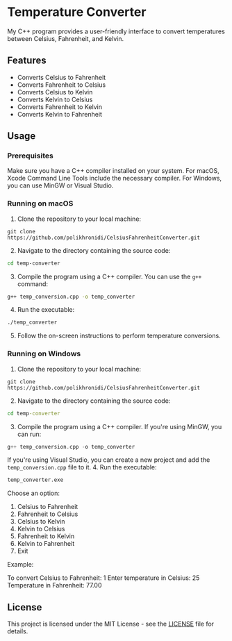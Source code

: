 # Temperature Converter

My C++ program provides a user-friendly interface to convert temperatures between Celsius, Fahrenheit, and Kelvin.

## Features
- Converts Celsius to Fahrenheit
- Converts Fahrenheit to Celsius
- Converts Celsius to Kelvin
- Converts Kelvin to Celsius
- Converts Fahrenheit to Kelvin
- Converts Kelvin to Fahrenheit

## Usage

### Prerequisites

Make sure you have a C++ compiler installed on your system. For macOS, Xcode Command Line Tools include the necessary compiler. For Windows, you can use MinGW or Visual Studio.

### Running on macOS

1. Clone the repository to your local machine:
```git
git clone https://github.com/polikhronidi/CelsiusFahrenheitConverter.git
```
2. Navigate to the directory containing the source code:
```bash
cd temp-converter
```
3. Compile the program using a C++ compiler. You can use the `g++` command:
```bash
g++ temp_conversion.cpp -o temp_converter
```
4. Run the executable:
```bash
./temp_converter
```
5. Follow the on-screen instructions to perform temperature conversions.

### Running on Windows
1. Clone the repository to your local machine:
```git
git clone https://github.com/polikhronidi/CelsiusFahrenheitConverter.git
```
2. Navigate to the directory containing the source code:
```cmd
cd temp-converter
```
3. Compile the program using a C++ compiler. If you're using MinGW, you can run:
```c++
g++ temp_conversion.cpp -o temp_converter
```
If you're using Visual Studio, you can create a new project and add the `temp_conversion.cpp` file to it.
4. Run the executable:
```cmd
temp_converter.exe
```
Choose an option:

1. Celsius to Fahrenheit
2. Fahrenheit to Celsius
3. Celsius to Kelvin
4. Kelvin to Celsius
5. Fahrenheit to Kelvin
6. Kelvin to Fahrenheit
7. Exit

Example:

To convert Celsius to Fahrenheit:
1
Enter temperature in Celsius: 25
Temperature in Fahrenheit: 77.00

## License

This project is licensed under the MIT License - see the [LICENSE](LICENSE) file for details.
